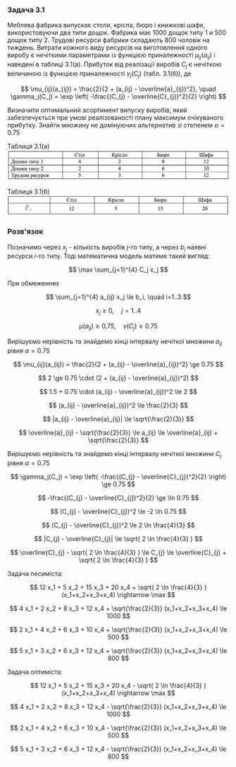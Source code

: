 ### Задача 3.1 

Меблева фабрика випускає столи, крісла, бюро і книжкові шафи, використовуючи два типи дощок. Фабрика має 1000 дощок типу 1 и 500 дощок типу 2. Трудові ресурси фабрики складають 800 чоловік на тиждень. Витрати кожного виду ресурсів на виготовлення одного виробу є нечіткими параметрами із функцією приналежності $\mu_{ij}(a_{ij})$ і наведені в таблиці 3.1(а). Прибуток від реалізації виробів $C_j$ є нечіткою величиною із функцією приналежності $\gamma_j(C_j)$ (табл. 3.1(б)), де 

$$ \mu_{ij}(a_{ij}) = \frac{2}{2 + (a_{ij} - \overline{a}_{ij})^2}, \quad
   \gamma_j(C_j) = \exp \left( -\frac{(C_{j} - \overline{C}_{j})^2}{2} \right)
$$

Визначити оптимальний асортимент випуску виробів, який забезпечується при умові реалізованості плану максимум очікуваного прибутку. Знайти множину не домінуючих альтернатив зі степенем $\alpha=0.75$

Таблиця 3.1(а)
![](img1.png)

Таблиця 3.1(б) 
![](img2.png)

### Розв'язок

Позначимо через $x_{j}$ - кількість виробів $j$-го типу, а через $b_i$ наявні ресурси  $i$-го типу. Тоді математична модель матиме такий вигляд:

$$ \max \sum_{j=1}^{4} C_j x_j $$

При обмеженнях

$$ \sum_{j=1}^{4} a_{ij} x_j \le b_i, \quad i=1..3 $$

$$ x_j \ge 0, \quad j=1..4 $$

$$ \mu(a_{ij})  \ge 0.75 , \quad \gamma(C_j) \ge 0.75$$

Вирішуємо нерівність та знайдемо кінці інтервалу нечіткої множини $a_{ij}$ рівня $\alpha=0.75$

$$ \mu_{ij}(a_{ij}) = \frac{2}{2 + (a_{ij} - \overline{a}_{ij})^2} \ge 0.75 $$

$$ 2 \ge 0.75 \cdot (2 + (a_{ij} - \overline{a}_{ij})^2) $$

$$ 1.5 + 0.75 \cdot (a_{ij} - \overline{a}_{ij})^2 \le 2 $$

$$ (a_{ij} - \overline{a}_{ij})^2 \le \frac{2}{3} $$

$$ |a_{ij} - \overline{a}_{ij}| \le \sqrt{\frac{2}{3}} $$

$$ \overline{a}_{ij} - \sqrt{\frac{2}{3}} \le a_{ij} \le \overline{a}_{ij} + \sqrt{\frac{2}{3}} $$

Вирішуємо нерівність та знайдемо кінці інтервалу нечіткої множини $C_j$ рівня $\alpha=0.75$

$$ \gamma_j(C_j) = \exp \left( -\frac{(C_{j} - \overline{C}_{j})^2}{2} \right) \ge 0.75 $$

$$ -\frac{(C_{j} - \overline{C}_{j})^2}{2} \ge \ln 0.75 $$

$$ (C_{j} - \overline{C}_{j})^2 \le -2 \ln 0.75 $$

$$ (C_{j} - \overline{C}_{j})^2 \le 2 \ln \frac{4}{3} $$

$$ |C_{j} - \overline{C}_{j}| \le \sqrt{ 2 \ln \frac{4}{3} } $$

$$ \overline{C}_{j} - \sqrt{ 2 \ln \frac{4}{3} } \le C_{j} \le \overline{C}_{j} + \sqrt{ 2 \ln \frac{4}{3} } $$

Задача песиміста:

$$ 12 x_1 + 5 x_2 + 15 x_3 + 20 x_4 + \sqrt{ 2 \ln \frac{4}{3} } (x_1+x_2+x_3+x_4) \rightarrow \max $$

$$ 4 x_1 + 2 x_2 + 8 x_3 + 12 x_4 + \sqrt{\frac{2}{3}} (x_1+x_2+x_3+x_4) \le 1000 $$

$$ 2 x_1 + 4 x_2 + 6 x_3 + 10 x_4 + \sqrt{\frac{2}{3}} (x_1+x_2+x_3+x_4) \le 500 $$

$$ 5 x_1 + 3 x_2 + 6 x_3 + 12 x_4 + \sqrt{\frac{2}{3}} (x_1+x_2+x_3+x_4) \le 800 $$

Задача оптиміста:

$$ 12 x_1 + 5 x_2 + 15 x_3 + 20 x_4 - \sqrt{ 2 \ln \frac{4}{3} } (x_1+x_2+x_3+x_4) \rightarrow \max $$

$$ 4 x_1 + 2 x_2 + 8 x_3 + 12 x_4 - \sqrt{\frac{2}{3}} (x_1+x_2+x_3+x_4) \le 1000 $$

$$ 2 x_1 + 4 x_2 + 6 x_3 + 10 x_4 - \sqrt{\frac{2}{3}} (x_1+x_2+x_3+x_4) \le 500 $$

$$ 5 x_1 + 3 x_2 + 6 x_3 + 12 x_4 - \sqrt{\frac{2}{3}} (x_1+x_2+x_3+x_4) \le 800 $$